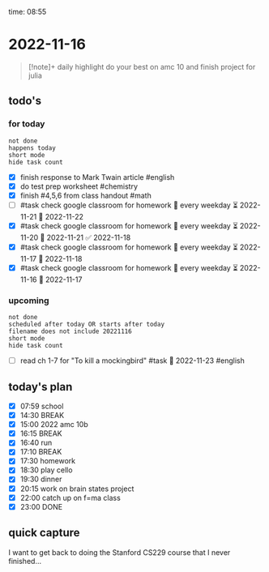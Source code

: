 time: 08:55

# 2022-11-16

>[!note]+ daily highlight
>do your best on amc 10 and finish project for julia

## todo's 
### for today
```tasks
not done
happens today
short mode
hide task count
```

- [x] finish response to Mark Twain article #english
- [x] do test prep worksheet #chemistry 
- [x] finish #4,5,6 from class handout #math 
- [ ] #task check google classroom for homework 🔁 every weekday ⏳ 2022-11-21 📅 2022-11-22
- [x] #task check google classroom for homework 🔁 every weekday ⏳ 2022-11-20 📅 2022-11-21 ✅ 2022-11-18
- [x] #task check google classroom for homework 🔁 every weekday ⏳ 2022-11-17 📅 2022-11-18
- [x] #task check google classroom for homework 🔁 every weekday ⏳ 2022-11-16 📅 2022-11-17
### upcoming
```tasks
not done
scheduled after today OR starts after today
filename does not include 20221116
short mode
hide task count
```
- [ ] read ch 1-7 for "To kill a mockingbird" #task 📅 2022-11-23 #english 
## today's plan
- [x] 07:59 school
- [x] 14:30 BREAK
- [x] 15:00 2022 amc 10b
- [x] 16:15 BREAK
- [x] 16:40 run
- [x] 17:10 BREAK
- [x] 17:30 homework
- [x] 18:30 play cello
- [x] 19:30 dinner
- [x] 20:15 work on brain states project
- [x] 22:00 catch up on f=ma class
- [x] 23:00 DONE

## quick capture
I want to get back to doing the Stanford CS229 course that I never finished...